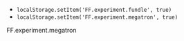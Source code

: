 
* `localStorage.setItem('FF.experiment.fundle', true)`
* `localStorage.setItem('FF.experiment.megatron', true)`

FF.experiment.megatron
